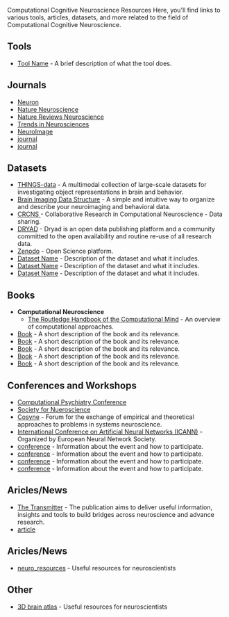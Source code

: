 Computational Cognitive Neuroscience Resources
Here, you'll find links to various tools, articles, datasets, and more related to the field of Computational Cognitive Neuroscience.

## Tools

- [Tool Name](link) - A brief description of what the tool does.

## Journals

- [Neuron](https://www.cell.com/neuron/home) 
- [Nature Neuroscience](https://www.nature.com/neuro/) 
- [Nature Reviews Neuroscience](https://www.nature.com/nrn/) 
- [Trends in Neurosciences](https://www.cell.com/trends/neurosciences/home) 
- [NeuroImage](https://www.sciencedirect.com/journal/neuroimage) 
- [journal](link)
- [journal](link) 

## Datasets

- [THINGS-data](https://plus.figshare.com/collections/THINGS-data_A_multimodal_collection_of_large-scale_datasets_for_investigating_object_representations_in_brain_and_behavior/6161151) - A multimodal collection of large-scale datasets for investigating object representations in brain and behavior.
- [Brain Imaging Data Structure](https://bids.neuroimaging.io/) - A simple and intuitive way to organize and describe your neuroimaging and behavioral data.
- [CRCNS ](https://crcns.org/) - Collaborative Research in Computational Neuroscience - Data sharing.
- [DRYAD](https://datadryad.org/stash) - Dryad is an open data publishing platform and a community committed to the open availability and routine re-use of all research data.
- [Zenodo](https://zenodo.org/) - Open Science platform.
- [Dataset Name](link) - Description of the dataset and what it includes.
- [Dataset Name](link) - Description of the dataset and what it includes.
- [Dataset Name](link) - Description of the dataset and what it includes.

## Books

- **Computational Neuroscience**
  - [The Routledge Handbook of the Computational Mind](https://www.taylorfrancis.com/books/edit/10.4324/9781315643670/routledge-handbook-computational-mind-mark-sprevak-matteo-colombo) - An overview of computational approaches.
- [Book](link) - A short description of the book and its relevance.
- [Book](link) - A short description of the book and its relevance.
- [Book](link) - A short description of the book and its relevance.
- [Book](link) - A short description of the book and its relevance.
- [Book](link) - A short description of the book and its relevance.

## Conferences and Workshops

- [Computational Psychiatry Conference](https://www.cpconf.org/) 
- [Society for Nueroscience](https://www.sfn.org/meetings) 
- [Cosyne](https://www.cosyne.org/) - Forum for the exchange of empirical and theoretical approaches to problems in systems neuroscience.
- [International Conference on Artificial Neural Networks (ICANN)](https://e-nns.org/icanns/) - Organized by European Neural Network Society.
- [conference](link) - Information about the event and how to participate.
- [conference](link) - Information about the event and how to participate.
- [conference](link) - Information about the event and how to participate.
- [conference](link) - Information about the event and how to participate.

## Aricles/News

- [The Transmitter](https://www.thetransmitter.org/) - The publication aims to deliver useful information, insights and tools to build bridges across neuroscience and advance research. 
- [article](link)

## Aricles/News
- [neuro_resources](https://github.com/sohaamir/neuro_resources) -  Useful resources for neuroscientists

## Other
- [3D brain atlas](https://neurotorium.org/tool/brain-atlas/) -  Useful resources for neuroscientists

